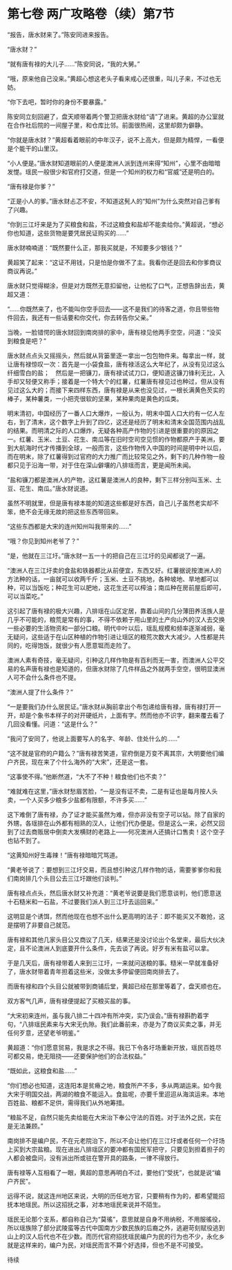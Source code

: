 # 第七卷 两广攻略卷（续）第7节

“报告，唐水财来了。”陈安同进来报告。
 
“唐水财？”
 
“就有唐有禄的大儿子……”陈安同说，“我的大舅。”
 
“哦，原来他自己没来。”黄超心想这老头子看来戒心还很重，叫儿子来，不过也无妨。
 
“你下去吧，暂时你的身份不要暴露。”
 
陈安同立刻回避了，盘天顺带着两个警卫把唐水财给“请”了进来。黄超的办公室就在合作社后院的一间屋子里，和仓库比邻。前面很热闹，这里却颇为僻静。
 
“你就是唐水财？”黄超看着眼前的中年汉子，说不上高大，但是颇为精悍，一看便是个能干的山里汉。
 
“小人便是。”唐水财知道眼前的人便是澳洲人派到连州来得“知州”，心里不由暗暗发憷。瑶民一般很少和官府打交道，但是一个知州的权力和“官威”还是明白的。
 
“唐有禄是你爹？”
 
“正是小人的爹。”唐水财忐忑不安，不知道这髡人的“知州”为什么突然对自己爹有了兴趣。
 
“你到三江圩来是为了买粮食和盐，不过这粮食和盐却不能卖给你。”黄超说，“想必你也知道，这些货物是要凭居民证购买的……”
 
唐水财喃喃道：“既然要什么正，那我买就是，不知要多少银钱？”
 
黄超笑了起来：“这证不用钱，只是怕是你做不了主。我看你还是回去和你爹商议商议再说。”
 
唐水财只觉得糊涂，但是对方既然无意扣留他，让他松了口气，正想告辞出去，黄超又道：
 
“……你既然来了，也不能叫你空手回去――这不是我们的待客之道，你且带些物件回去，我还有一些话要和你交代，你去转告你父亲。”
 
当晚，一脸错愕的唐水财回到南岗排的家中，唐有禄见他两手空空，问道：“没买到粮食是吧？”
 
唐水财点点头又摇摇头，然后就从背篓里逐一拿出一包包物件来。每拿出一样，就让唐有禄惊叹一次：首先是一小袋食盐，唐有禄活这么大年纪了，从没有见过这么纤细雪白的盐；　然后是一把镰刀，唐有禄试试刀口，便知道这镰刀锋利无比，入手却又轻便又称手；接着是一个特大个的红薯，红薯唐有禄见过也种过，但从没有见过这么大的；而接下来四样东西，唐有禄是从来也没见过，一根长满黄色芡实的棒子，某种薯类，一小把壳很软的坚果，某种果肉是黄色的瓜类。
 
明末清初，中国经历了一番人口大爆炸，一般认为，明末中国人口大约有一亿人左右，到了清末，这个数字上升到了四亿，这还是经历了明末和清末全国范围内战乱的结果。而明清之际的人口爆炸，无疑各种高产作物的引进是很重要的的原因之一。红薯、玉米、土豆、花生、南瓜等在旧时空司空见惯的作物都原产于美洲，要到大航海时代才传播到全球，一般而言，这些作物传入中国的时间是明中叶以后，而在明末，除了红薯得到过官府的大力推广而比较常见之外，剩下的几种作物一般都只见于沿海一带，对于住在深山僻壤的八排瑶而言，更是闻所未闻。
 
“盐和镰刀都是澳洲人的产物，这红薯是澳洲人的良种，剩下三样分别叫玉米、土豆、花生、南瓜。”唐水财说道。
 
虽然不明就里，但是唐有禄本能的知道这些都是好东西，自己儿子虽然老实却不笨，绝不会无缘无故的把这些东西带回来。
 
“这些东西都是大宋的连州知州叫我带来的……”
 
“哦？你见到知州老爷了？”
 
“是，他就在三江圩。”唐水财一五一十的把自己在三江圩的见闻都说了一遍。
 
“澳洲人在三江圩卖的食盐和铁器都比从前便宜，东西又好。红薯据说按澳洲人的方法种的话，一亩就可以收两千斤；玉米、土豆不挑地，各种坡地、旱地都可以种，可以当饭吃；种花生可以肥地，这花生还可以榨油；南瓜种在房前屋后即可，可以当菜吃。”
 
这引起了唐有禄的极大兴趣，八排瑶在山区定居，靠着山间的几分薄田养活族人是几乎不可能的，粮荒是常有的事，不得不依赖于用山里的土产向山外的汉人去交换一些必要的生活物资和一部分口粮。明代中叶以后，瑶乱规模和频率逐渐减弱，毫无疑问，这些适于在山区种植的作物引进让瑶区的粮荒次数大大减少。人性都是共同的，吃得饱饭，就很少有人愿意铤而走险了。
 
澳洲人素有奇技，毫无疑问，引种这几样作物是有百利而无一害，而澳洲人公平交易的名声唐有禄也是知道的，但唐水财除了几件样品之外就两手空空，很明显澳洲人可不会什么条件也不提。
 
“澳洲人提了什么条件？”
 
“一是要我们办什么居民证。”唐水财从胸前拿出个布包递给唐有禄，唐有禄打开一开，却是个象书本样子的对开硬纸片，上面有字。然而他亦不识字，翻来覆去看了几回没看懂。问道：“这是什么？”
 
“我问了安同了，他说上面要写人的名字、年龄、住处什么的……”
 
“这不就是官府的户籍么？”唐有禄苦笑道，官府倒是万变不离其宗，大明要他们编户齐民，现在来了个什么海外的“大宋”，还是这一套。
 
“这事使不得。”他断然道，“大不了不种！粮食他们也不卖？”
 
“难就难在这里，”唐水财愁眉苦脸，“一是没有证不卖，二是有证也是每月按人头卖，一个人买多少粮多少盐都有限额，不许多买……”
 
这下难倒了唐有禄，办了证才能买虽然为难，但亦非没有空子可以钻。除了自家的外甥，各瑶排在山外都有相熟的汉人，让他们代办便是。但是这么一来，必然又回到了过去商贩居中倒卖大发横财的老路上――何况澳洲人还搞计口售卖！这个空子也钻不到了。
 
“这黄知州好生毒辣！”唐有禄暗暗咒骂道。
 
“黄老爷说了：要想到三江圩交易，而且想引种这几样作物的话，需要爹爹你和我们南岗排几个头目公去三江圩跟他们谈判。”
 
唐有禄点点头，然后唐水财又补充道：“黄老爷说要是我们愿意谈判，他们愿意送十石糙米和一石盐，不过要我们派人到三江圩去运回来。”
 
这明显是个诱饵，然而他现在也想不出什么更高明的法子：即不能买又不敢抢，这是摆明了非要自己就范。
 
唐有禄和其他几家头目公又商议了几天，结果还是没讨论出个名堂来，最后大伙决定，且不论澳洲人到底要开什么条件，先去谈了再说。好歹有米有盐可以拿。
 
于是几天后，唐有禄带着人来到三江圩，一来就问送粮的事。糙米一早就准备好了，唐水财带着青年担着这些米，没做太多停留便回南岗排去了。
 
而唐有禄和四个头目公就被带到商铺后堂，黄超已经在那里等着了，盘天顺也在。
 
双方客气几声，唐有禄便提起了买粮买盐的事。
 
“大宋初来连州，虽与我八排二十四冲有所冲突，实乃误会。”唐有禄斟酌着字句，“八排瑶民素来与大宋无仇隙。我们此番前来，亦是为了商议买卖之事，并无任何歹意，还望老爷明鉴。”
 
黄超道：“你们愿意贸易，我是求之不得。我已下令各圩场重新开放，瑶民百姓尽可都交易，绝无阻挠――还要保护他们的合法权益。”
 
“既如此，这粮食和盐……”
 
“你们想必也知道，这连阳本是贫瘠之地，粮食所产不多，多从两湖运来。如今我大宋于明国交战，两湖的粮食不能运入。食盐呢，亦要千里迢迢从海滨运来。本地百姓盐、粮都不足供，需得我们从外地筹措。
 
“粮盐不足，自然只能先卖给能在大宋治下奉公守法的百姓。对于法外之民，实在是无法兼顾。”
 
南岗排不是编户民，不在元老院治下，所以不会让他们在三江圩或者任何一个圩场上买到大宗盐粮。现在进出八排瑶区的要冲都有国民军把守，只要见到担着担子的人都会被盘问，没有派出所或驻在警开具的路条，一律不得放行。
 
唐有禄等人互相看了一眼，黄超的意思再明白不过，要他们“受抚”，也就是说“编户齐民”。
 
远得不说，就这连州地区来说，大明的历任地方官，只要稍有作为的，都希望能招抚本地瑶民。所以这招抚之事，对本地瑶民来说并不陌生。
 
瑶民无论那个支系，都自称自己为“莫徭”，意思就是自身不用纳税，不用服徭役，所以瑶族除了部分武陵蛮等古代中国南方少数民族的后裔之外，逃避苛刻赋役逃到山上的汉人后代也不在少数。而历代官府招抚瑶民编户为民的行为也不少，永化乡就是这样来的，编户为民，对瑶民而言不算个好选择，但也不是不可接受。
 
待续